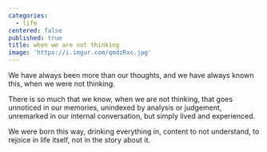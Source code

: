 ```yaml
---
categories:
  - life
centered: false
published: true
title: when we are not thinking
image: 'https://i.imgur.com/qmdzRxc.jpg'
---
```

We have always been more than our thoughts,
and we have always known this,
when we were not thinking.

There is so much that we know,
when we are not thinking,
that goes unnoticed in our memories,
unindexed by analysis or judgement,
unremarked in our internal conversation,
but simply lived and experienced.

We were born this way,
drinking everything in,
content to not understand,
to rejoice in life itself,
not in the story about it.


